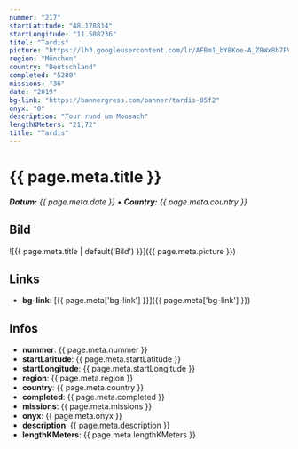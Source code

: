 ```yaml
---
nummer: "217"
startLatitude: "48.178814"
startLongitude: "11.508236"
titel: "Tardis"
picture: "https://lh3.googleusercontent.com/lr/AFBm1_bY8Koe-A_Z8Wx8b7FVlMdbPkNrJKo4VDNFlkELAp0mNYNZlw_IJ2CMST2owFKtU78XPQ2NrNwFihOaojV6FIs2onDiivDQFVwCWtY0pTbzeh7E06QaQ4yeR0PEWkH5hi9EMiQ99ynVSaXEpwaTDyEXWffzF3EZuOCCQaM5B4wErZ_UspA2VyTg0-i1_FouVIs9UbKIVz-ca3FKWtrwkHWojQ3YqcV8pRDUG2pccqaPgMD3uRBvI7baXvRNQdICCSqFgtv0b_iH-axxACq09Rr3YMQWktGQmgcN1L73gNJGXOlyiNOYOhYMMN0AUS0w5R5n6Dsnx6fhlsnRL7SpJHt6ljZeLF0KFvj0oboB9yxYYIbBBw-SeBsB2j4U58Ov5yjZC2ldOD5T8XijP1--0qJltEpi5gTgx93UJo2DGjdinAEpDm9ZgJr4oY19yzEIAtR1xYZEps7PWUyV6fc5Cqwlewnu6JReSIhESG-3ZB28bk45xp1I7ognm1p-FRykkyEsVPiU1lQA_oEN75X6J1vBilhRpvIBZTkWsAFvAydU7CcH7spZ5I6_5QFjuAddJ5qa3vdXWf2vmZLEo3tb-ju8C2-aELWiWKJFNWczbZWjHS2jZICz9FD9iCzWRBpTpgsJ4pksjeGSJ6VKWExRbVcSdC9M6QtifDS0pDl-nmBKTSC82d_T7nPObKwQbx_9nIAQYRQfkkP4W4Lvaw7LI2lrTC9cwjGlBA1CehasI1E3xbDraQHY3rzyYtMwyltkY73-mu7seMk0GF3Zer2LyCl5ry_3gb0nY8BC-h4Z6LPPUqg2oDkWWvMqOrgeS7kcOAeYTCXDOPAFX8EcfKU3ZiQmzJ2r34A"
region: "München"
country: "Deutschland"
completed: "5280"
missions: "36"
date: "2019"
bg-link: "https://bannergress.com/banner/tardis-05f2"
onyx: "0"
description: "Tour rund um Moosach"
lengthKMeters: "21,72"
title: "Tardis"
---
```


# {{ page.meta.title }}
_**Datum:** {{ page.meta.date }} • **Country:** {{ page.meta.country }}_

## Bild
![{{ page.meta.title | default('Bild') }}]({{ page.meta.picture }})

## Links
- **bg-link**: [{{ page.meta['bg-link'] }}]({{ page.meta['bg-link'] }})

## Infos
- **nummer**: {{ page.meta.nummer }}
- **startLatitude**: {{ page.meta.startLatitude }}
- **startLongitude**: {{ page.meta.startLongitude }}
- **region**: {{ page.meta.region }}
- **country**: {{ page.meta.country }}
- **completed**: {{ page.meta.completed }}
- **missions**: {{ page.meta.missions }}
- **onyx**: {{ page.meta.onyx }}
- **description**: {{ page.meta.description }}
- **lengthKMeters**: {{ page.meta.lengthKMeters }}

